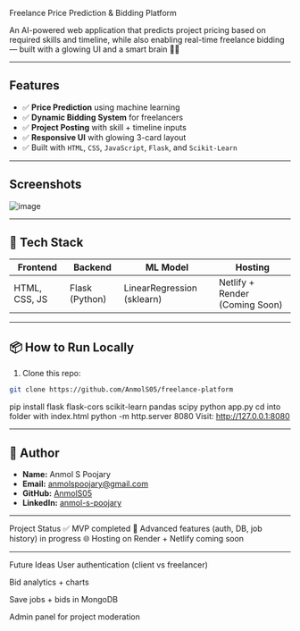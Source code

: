  Freelance Price Prediction & Bidding Platform

An AI-powered web application that predicts project pricing based on required skills and timeline, while also enabling real-time freelance bidding — built with a glowing UI and a smart brain 💸✨

---

## Features

- ✅ **Price Prediction** using machine learning  
- ✅ **Dynamic Bidding System** for freelancers  
- ✅ **Project Posting** with skill + timeline inputs  
- ✅ **Responsive UI** with glowing 3-card layout  
- ✅ Built with `HTML`, `CSS`, `JavaScript`, `Flask`, and `Scikit-Learn`

---

##  Screenshots

![image](https://github.com/user-attachments/assets/3e53e5d8-3a83-4054-b5a2-e61470361757)


---

## 🧠 Tech Stack

| Frontend | Backend | ML Model | Hosting |
|----------|---------|-----------|---------|
| HTML, CSS, JS | Flask (Python) | LinearRegression (sklearn) | Netlify + Render (Coming Soon) |

---

## 📦 How to Run Locally

1. Clone this repo:
```bash
git clone https://github.com/AnmolS05/freelance-platform
```
pip install flask flask-cors scikit-learn pandas scipy
python app.py
cd into folder with index.html
python -m http.server 8080
Visit: http://127.0.0.1:8080

---
## 👤 Author

- **Name:** Anmol S Poojary  
- **Email:** anmolspoojary@gmail.com  
- **GitHub:** [AnmolS05](https://github.com/AnmolS05)  
- **LinkedIn:** [anmol-s-poojary](https://www.linkedin.com/in/anmol-s-poojary/)

---
 Project Status
✅ MVP completed
🚧 Advanced features (auth, DB, job history) in progress
🌐 Hosting on Render + Netlify coming soon

---
Future Ideas
User authentication (client vs freelancer)

Bid analytics + charts

Save jobs + bids in MongoDB

Admin panel for project moderation


